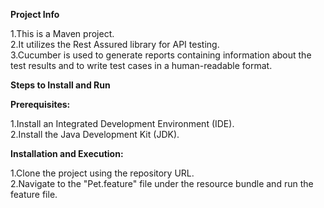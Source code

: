 **Project Info**

1.This is a Maven project.<br />
2.It utilizes the Rest Assured library for API testing.<br />
3.Cucumber is used to generate reports containing information about the test results and to write test cases in a human-readable format.<br />


**Steps to Install and Run**

**Prerequisites:**

1.Install an Integrated Development Environment (IDE).<br />
2.Install the Java Development Kit (JDK).<br />

**Installation and Execution:**

1.Clone the project using the repository URL.<br />
2.Navigate to the "Pet.feature" file under the resource bundle and run the feature file.<br />
